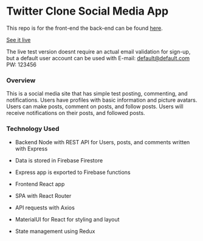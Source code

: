# Twitter Clone Social Media App

This repo is for the front-end the back-end can be found [here](https://github.com/cyrusbosworth/socialmediaapp-backend).

[See it live](https://tracker-131f0.firebaseapp.com/)

The live test version doesnt require an actual email validation for sign-up, but a default user account can be used with E-mail: default@default.com PW: 123456

### Overview
  This is a social media site that has simple test posting, commenting, and notifications.  Users have profiles with basic information and picture avatars.  Users can make posts, comment on posts, and follow posts.  Users will receive notifications on their posts, and followed posts. 
  
### Technology Used

* Backend Node with REST API for Users, posts, and comments written with Express
* Data is stored in Firebase Firestore
* Express app is exported to Firebase functions

* Frontend React app 
* SPA with React Router
* API requests with Axios
* MaterialUI for React for styling and layout
* State management using Redux


